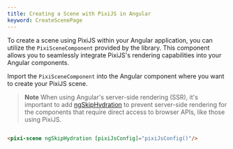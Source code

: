 ```yaml
---
title: Creating a Scene with PixiJS in Angular
keyword: CreateScenePage
---
```


To create a scene using PixiJS within your Angular application, you can utilize the `PixiSceneComponent` provided by the library. This component allows you to seamlessly integrate PixiJS's rendering capabilities into your Angular components.

Import the `PixiSceneComponent` into the Angular component where you want to create your PixiJS scene.

> **Note**
> When using Angular's server-side rendering (SSR), it's important to add [ngSkipHydration](https://angular.dev/guide/hydration#how-to-skip-hydration-for-particular-components) to prevent server-side rendering for the components that require direct access to browser APIs, like those using PixiJS.

```typescript group="create-scene" file="../../../src/app/example-doc/scene/scene.component.ts" name="scene.component.ts" 

```


```html group="create-scene" name="scene.component.html"
<pixi-scene ngSkipHydration [pixiJsConfig]="pixiJsConfig()"/>
```
